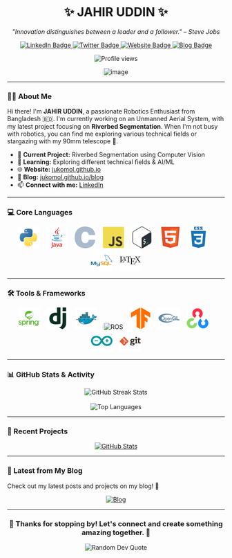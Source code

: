 <div align="center">
  <h1>✨ JAHIR UDDIN ✨</h1>
  
  <p><em>"Innovation distinguishes between a leader and a follower." – Steve Jobs</em></p>
  
  <p>
    <a href="https://www.linkedin.com/in/jukomol/">
      <img src="https://img.shields.io/badge/LinkedIn-0077B5?style=for-the-badge&logo=linkedin&logoColor=white" alt="LinkedIn Badge"/>
    </a>
    <a href="https://twitter.com/JU_Komol">
      <img src="https://img.shields.io/badge/Twitter-1DA1F2?style=for-the-badge&logo=twitter&logoColor=white" alt="Twitter Badge"/>
    </a>
    <a href="https://jukomol.github.io/">
      <img src="https://img.shields.io/badge/Website-4285F4?style=for-the-badge&logo=google-chrome&logoColor=white" alt="Website Badge"/>
    </a>
    <a href="https://jukomol.github.io/blog/">
      <img src="https://img.shields.io/badge/Blog-FFA500?style=for-the-badge&logo=rss&logoColor=white" alt="Blog Badge"/>
    </a>
  </p>
  
  <p>
    <img src="https://komarev.com/ghpvc/?username=jukomol&style=flat-square&color=blue" alt="Profile views"/>
  </p>
  
  <img width="360" height="235" alt="image" src="https://media.giphy.com/media/ZWhA850E7azfO/giphy.gif"/>

</div>

---

### 👨‍💻 About Me

Hi there! I'm **JAHIR UDDIN**, a passionate Robotics Enthusiast from Bangladesh 🇧🇩. I'm currently working on an Unmanned Aerial System, with my latest project focusing on **Riverbed Segmentation**. When I'm not busy with robotics, you can find me exploring various technical fields or stargazing with my 90mm telescope 🔭.

- 🚁 **Current Project:** Riverbed Segmentation using Computer Vision  
- 🌱 **Learning:** Exploring different technical fields & AI/ML  
- 🌐 **Website:** [jukomol.github.io](https://jukomol.github.io/)
- 📝 **Blog:** [jukomol.github.io/blog](https://jukomol.github.io/blog/)
- 📫 **Connect with me:** [LinkedIn](https://www.linkedin.com/in/jukomol/)

---

### 💻 Core Languages

<div align="center">
  <img src="https://github.com/devicons/devicon/blob/master/icons/python/python-original.svg" title="Python" alt="Python" width="50" height="50"/>&nbsp;&nbsp;&nbsp;
  <img src="https://github.com/devicons/devicon/blob/master/icons/java/java-original-wordmark.svg" title="Java" alt="Java" width="50" height="50"/>&nbsp;&nbsp;&nbsp;
  <img src="https://github.com/devicons/devicon/blob/master/icons/c/c-original.svg" title="C" alt="C" width="50" height="50"/>&nbsp;&nbsp;&nbsp;
  <img src="https://github.com/devicons/devicon/blob/master/icons/javascript/javascript-original.svg" title="JavaScript" alt="JavaScript" width="50" height="50"/>&nbsp;&nbsp;&nbsp;
  <img src="https://github.com/devicons/devicon/blob/master/icons/bash/bash-original.svg" title="Bash" alt="Bash" width="50" height="50"/>&nbsp;&nbsp;&nbsp;
  <img src="https://github.com/devicons/devicon/blob/master/icons/html5/html5-original.svg" title="HTML5" alt="HTML5" width="50" height="50"/>&nbsp;&nbsp;&nbsp;
  <img src="https://github.com/devicons/devicon/blob/master/icons/css3/css3-plain-wordmark.svg" title="CSS3" alt="CSS3" width="50" height="50"/>&nbsp;&nbsp;&nbsp;
  <img src="https://github.com/devicons/devicon/blob/master/icons/mysql/mysql-original-wordmark.svg" title="MySQL" alt="MySQL" width="50" height="50"/>&nbsp;&nbsp;&nbsp;
  <img src="https://github.com/devicons/devicon/blob/master/icons/latex/latex-original.svg" title="LaTeX" alt="LaTeX" width="50" height="50"/>
</div>

---

### 🛠 Tools & Frameworks

<div align="center">
  <img src="https://github.com/devicons/devicon/blob/master/icons/spring/spring-original-wordmark.svg" title="Spring" alt="Spring" width="50" height="50"/>&nbsp;&nbsp;&nbsp;
  <img src="https://github.com/devicons/devicon/blob/master/icons/django/django-plain.svg" title="Django" alt="Django" width="50" height="50"/>&nbsp;&nbsp;&nbsp;
  <img src="https://github.com/devicons/devicon/blob/master/icons/docker/docker-original.svg" title="Docker" alt="Docker" width="50" height="50"/>&nbsp;&nbsp;&nbsp;
  <img src="https://upload.wikimedia.org/wikipedia/commons/thumb/b/bb/Ros_logo.svg/1280px-Ros_logo.svg.png" title="ROS" alt="ROS" width="50" height="50"/>&nbsp;&nbsp;&nbsp;
  <img src="https://github.com/devicons/devicon/blob/master/icons/tensorflow/tensorflow-original.svg" title="Tensorflow" alt="Tensorflow" width="50" height="50"/>&nbsp;&nbsp;&nbsp;
  <img src="https://github.com/devicons/devicon/blob/master/icons/opengl/opengl-original.svg" title="OpenGL" alt="OpenGL" width="50" height="50"/>&nbsp;&nbsp;&nbsp;
  <img src="https://github.com/devicons/devicon/blob/master/icons/opencv/opencv-original.svg" title="OpenCV" alt="OpenCV" width="50" height="50"/>&nbsp;&nbsp;&nbsp;
  <img src="https://github.com/devicons/devicon/blob/master/icons/arduino/arduino-original.svg" title="Arduino" alt="Arduino" width="50" height="50"/>&nbsp;&nbsp;&nbsp;
  <img src="https://github.com/devicons/devicon/blob/master/icons/git/git-original-wordmark.svg" title="Git" alt="Git" width="50" height="50"/>
</div>

---

### 📊 GitHub Stats & Activity

<div align="center">
  <img src="http://github-readme-streak-stats.herokuapp.com?user=jukomol&theme=dark&background=000000" alt="GitHub Streak Stats" width="500"/>
  <br><br>
  <img src="https://github-readme-stats.vercel.app/api/top-langs/?username=jukomol&layout=compact&theme=vision-friendly-dark" alt="Top Languages" width="450"/>
</div>

---

### 🚀 Recent Projects

<div align="center">
  <a href="https://github.com/jukomol?tab=repositories">
    <img src="https://github-readme-stats.vercel.app/api?username=jukomol&show_icons=true&theme=vision-friendly-dark&hide_border=true" alt="GitHub Stats" width="500"/>
  </a>
</div>

---

### 📝 Latest from My Blog

Check out my latest posts and projects on my blog! 📖

<div align="center">
  <a href="https://jukomol.github.io/blog/">
    <img src="https://img.shields.io/badge/Visit%20My%20Blog-FFA500?style=for-the-badge&logo=rss&logoColor=white" alt="Blog"/>
  </a>
</div>

---

<div align="center">
  <h3>💬 Thanks for stopping by! Let's connect and create something amazing together. 🚀</h3>
  
  <p>
    <img src="https://quotes-github-readme.vercel.app/api?type=horizontal&theme=dark" alt="Random Dev Quote"/>
  </p>
</div>
